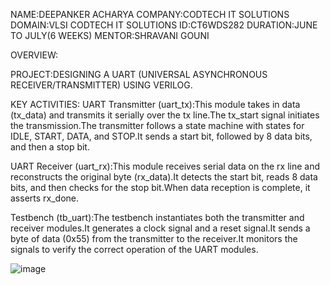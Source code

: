 NAME:DEEPANKER ACHARYA COMPANY:CODTECH IT SOLUTIONS DOMAIN:VLSI CODTECH IT SOLUTIONS ID:CT6WDS282 DURATION:JUNE TO JULY(6 WEEKS) MENTOR:SHRAVANI GOUNI

OVERVIEW:

PROJECT:DESIGNING A UART (UNIVERSAL ASYNCHRONOUS RECEIVER/TRANSMITTER) USING VERILOG.

KEY ACTIVITIES: UART Transmitter (uart_tx):This module takes in data (tx_data) and transmits it serially over the tx line.The tx_start signal initiates the transmission.The transmitter follows a state machine with states for IDLE, START, DATA, and STOP.It sends a start bit, followed by 8 data bits, and then a stop bit.

UART Receiver (uart_rx):This module receives serial data on the rx line and reconstructs the original byte (rx_data).It detects the start bit, reads 8 data bits, and then checks for the stop bit.When data reception is complete, it asserts rx_done.

Testbench (tb_uart):The testbench instantiates both the transmitter and receiver modules.It generates a clock signal and a reset signal.It sends a byte of data (0x55) from the transmitter to the receiver.It monitors the signals to verify the correct operation of the UART modules.


![image](https://github.com/Divu35/CODETECH-T2/assets/175091673/0de6db51-2170-4952-9ee1-a79362d4959a)
